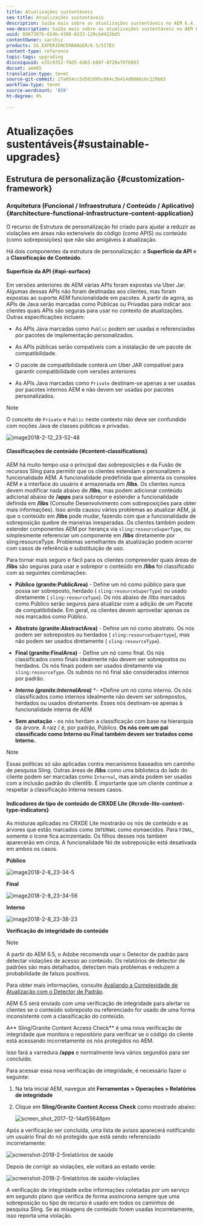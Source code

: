 ```yaml
---
title: Atualizações sustentáveis
seo-title: Atualizações sustentáveis
description: Saiba mais sobre as atualizações sustentáveis no AEM 6.4.
seo-description: Saiba mais sobre as atualizações sustentáveis no AEM 6.4.
uuid: 80673076-624b-4308-8233-129cb4422bd5
contentOwner: sarchiz
products: SG_EXPERIENCEMANAGER/6.5/SITES
content-type: reference
topic-tags: upgrading
discoiquuid: e35c9352-f0d5-4db5-b88f-0720af8f6883
docset: aem65
translation-type: tm+mt
source-git-commit: 27a054cc5d502d95c664c3b414d0066c6c120b65
workflow-type: tm+mt
source-wordcount: '859'
ht-degree: 0%

---
```



# Atualizações sustentáveis{#sustainable-upgrades}

## Estrutura de personalização {#customization-framework}

### Arquitetura (Funcional / Infraestrutura / Conteúdo / Aplicativo) {#architecture-functional-infrastructure-content-application}

O recurso de Estrutura de personalização foi criado para ajudar a reduzir as violações em áreas não extensíveis do código (como APIS) ou conteúdo (como sobreposições) que não são amigáveis à atualização.

Há dois componentes da estrutura de personalização: a **Superfície da API** e a **Classificação de Conteúdo**.

#### Superfície da API {#api-surface}

Em versões anteriores de AEM várias APIs foram expostas via Uber Jar. Algumas dessas APIs não foram destinadas aos clientes, mas foram expostas ao suporte AEM funcionalidade em pacotes. A partir de agora, as APIs de Java serão marcadas como Públicas ou Privadas para indicar aos clientes quais APIs são seguras para usar no contexto de atualizações. Outras especificações incluem:

* As APIs Java marcadas como `Public` podem ser usadas e referenciadas por pacotes de implementação personalizados.

* As APIs públicas serão compatíveis com a instalação de um pacote de compatibilidade.
* O pacote de compatibilidade conterá um Uber JAR compatível para garantir compatibilidade com versões anteriores
* As APIs Java marcadas como `Private` destinam-se apenas a ser usadas por pacotes internos AEM e não devem ser usadas por pacotes personalizados.

>[!NOTE]
>
>O conceito de `Private` e `Public` neste contexto não deve ser confundido com noções Java de classes públicas e privadas.

![image2018-2-12_23-52-48](assets/image2018-2-12_23-52-48.png)

#### Classificações de conteúdo {#content-classifications}

AEM há muito tempo usa o principal das sobreposições e da Fusão de recursos Sling para permitir que os clientes estendam e personalizem a funcionalidade AEM. A funcionalidade predefinida que alimenta os consoles AEM e a interface do usuário é armazenada em **/libs**. Os clientes nunca devem modificar nada abaixo de **/libs**, mas podem adicionar conteúdo adicional abaixo de **/apps** para sobrepor e estender a funcionalidade definida em **/libs** (Consulte Desenvolvimento com sobreposições para obter mais informações). Isso ainda causou vários problemas ao atualizar AEM, já que o conteúdo em **/libs** pode mudar, fazendo com que a funcionalidade de sobreposição quebre de maneiras inesperadas. Os clientes também podem estender componentes AEM por herança via `sling:resourceSuperType`, ou simplesmente referenciar um componente em **/libs** diretamente por sling:resourceType. Problemas semelhantes de atualização podem ocorrer com casos de referência e substituição de uso.

Para tornar mais seguro e fácil para os clientes compreender quais áreas de **/libs** são seguras para usar e sobrepor o conteúdo em **/libs** foi classificado com as seguintes combinações:

* **Público (granite:PublicArea)**  - Define um nó como público para que possa ser sobreposto, herdado (  `sling:resourceSuperType`) ou usado diretamente (  `sling:resourceType`). Os nós abaixo de /libs marcados como Público serão seguros para atualizar com a adição de um Pacote de compatibilidade. Em geral, os clientes devem aproveitar apenas os nós marcados como Público.

* **Abstrato (granite:AbstractArea)**  - Define um nó como abstrato. Os nós podem ser sobrepostos ou herdados ( `sling:resourceSupertype`), mas não podem ser usados diretamente ( `sling:resourceType`).

* **Final (granite:FinalArea)**  - Define um nó como final. Os nós classificados como finais idealmente não devem ser sobrepostos ou herdados. Os nós finais podem ser usados diretamente via `sling:resourceType`. Os subnós no nó final são considerados internos por padrão.

* ***Interno (granite:InternalArea)*** *- *Define um nó como interno. Os nós classificados como internos idealmente não devem ser sobrepostos, herdados ou usados diretamente. Esses nós destinam-se apenas à funcionalidade interna de AEM

* **Sem anotação**  - os nós herdam a classificação com base na hierarquia da árvore. A raiz / é, por padrão, Público. **Os nós com um pai classificado como Interno ou Final também devem ser tratados como Interno.**

>[!NOTE]
>
>Essas políticas só são aplicadas contra mecanismos baseados em caminho de pesquisa Sling. Outras áreas de **/libs** como uma biblioteca do lado do cliente podem ser marcadas como `Internal`, mas ainda podem ser usadas com a inclusão padrão do clientlib. É importante que um cliente continue a respeitar a classificação Interna nesses casos.

#### Indicadores de tipo de conteúdo de CRXDE Lite {#crxde-lite-content-type-indicators}

As misturas aplicadas no CRXDE Lite mostrarão os nós de conteúdo e as árvores que estão marcados como `INTERNAL` como esmaecidos. Para `FINAL`, somente o ícone fica acinzentado. Os filhos desses nós também aparecerão em cinza. A funcionalidade Nó de sobreposição está desativada em ambos os casos.

**Público**

![image2018-2-8_23-34-5](assets/image2018-2-8_23-34-5.png)

**Final**

![image2018-2-8_23-34-56](assets/image2018-2-8_23-34-56.png)

**Interno**

![image2018-2-8_23-38-23](assets/image2018-2-8_23-38-23.png)

**Verificação de integridade do conteúdo**

>[!NOTE]
>
>A partir do AEM 6.5, o Adobe recomenda usar o Detector de padrão para detectar violações de acesso ao conteúdo. Os relatórios de detector de padrões são mais detalhados, detectam mais problemas e reduzem a probabilidade de falsos positivos.
>
>Para obter mais informações, consulte [Avaliando a Complexidade de Atualização com o Detector de Padrão](/help/sites-deploying/pattern-detector.md).

AEM 6.5 será enviado com uma verificação de integridade para alertar os clientes se o conteúdo sobreposto ou referenciado for usado de uma forma inconsistente com a classificação do conteúdo.

A** Sling/Granite Content Access Check** é uma nova verificação de integridade que monitora o repositório para verificar se o código do cliente está acessando incorretamente os nós protegidos no AEM.

Isso fará a varredura **/apps** e normalmente leva vários segundos para ser concluído.

Para acessar essa nova verificação de integridade, é necessário fazer o seguinte:

1. Na tela inicial AEM, navegue até **Ferramentas > Operações > Relatórios de integridade**
1. Clique em **Sling/Granite Content Access Check** como mostrado abaixo:

   ![screen_shot_2017-12-14at55648pm](assets/screen_shot_2017-12-14at55648pm.png)

Após a verificação ser concluída, uma lista de avisos aparecerá notificando um usuário final do nó protegido que está sendo referenciado incorretamente:

![screenshot-2018-2-5relatórios de saúde](assets/screenshot-2018-2-5healthreports.png)

Depois de corrigir as violações, ele voltará ao estado verde:

![screenshot-2018-2-5relatórios de saúde-violações](assets/screenshot-2018-2-5healthreports-violations.png)

A verificação de integridade exibe informações coletadas por um serviço em segundo plano que verifica de forma assíncrona sempre que uma sobreposição ou tipo de recurso é usado em todos os caminhos de pesquisa Sling. Se as mixagens de conteúdo forem usadas incorretamente, isso reporta uma violação.

